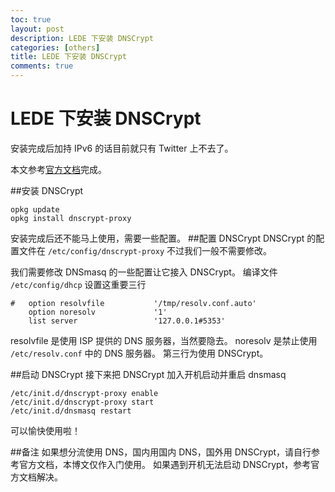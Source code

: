 ```yaml
---
toc: true
layout: post
description: LEDE 下安装 DNSCrypt
categories: [others]
title: LEDE 下安装 DNSCrypt
comments: true
---
```


# LEDE 下安装 DNSCrypt
安装完成后加持 IPv6 的话目前就只有 Twitter 上不去了。

<!-- more -->

本文参考[官方文档](https://wiki.openwrt.org/inbox/dnscrypt)完成。

##安装 DNSCrypt

    opkg update
    opkg install dnscrypt-proxy

安装完成后还不能马上使用，需要一些配置。
##配置 DNSCrypt
DNSCrypt 的配置文件在 `/etc/config/dnscrypt-proxy` 不过我们一般不需要修改。

我们需要修改 DNSmasq 的一些配置让它接入 DNSCrypt。
编译文件 `/etc/config/dhcp`
设置这重要三行

```
#   option resolvfile           '/tmp/resolv.conf.auto'
    option noresolv             '1'
    list server                 '127.0.0.1#5353'
```

resolvfile 是使用 ISP 提供的 DNS 服务器，当然要隐去。
noresolv 是禁止使用 `/etc/resolv.conf` 中的 DNS 服务器。
第三行为使用 DNSCrypt。

##启动 DNSCrypt
接下来把 DNSCrypt 加入开机启动并重启 dnsmasq

    /etc/init.d/dnscrypt-proxy enable
    /etc/init.d/dnscrypt-proxy start
    /etc/init.d/dnsmasq restart

可以愉快使用啦！

##备注
如果想分流使用 DNS，国内用国内 DNS，国外用 DNSCrypt，请自行参考官方文档，本博文仅作入门使用。
如果遇到开机无法启动 DNSCrypt，参考官方文档解决。


